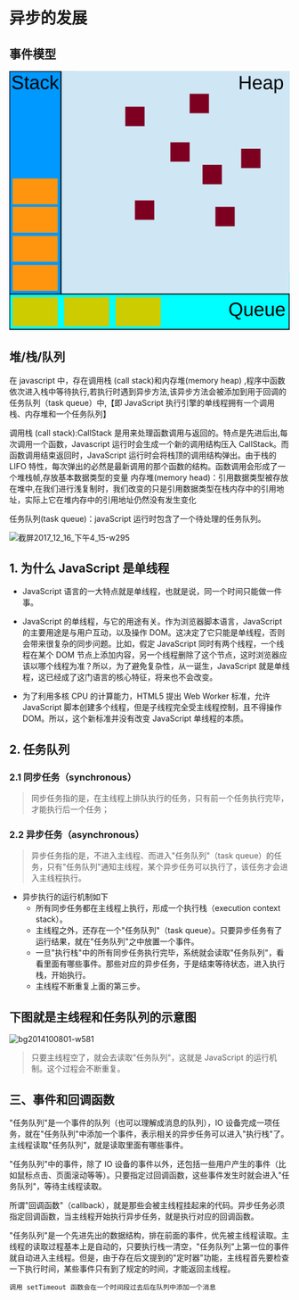 # 异步的发展

## 事件模型

![event loop](../imgs/eventLoop.svg)

## 堆/栈/队列

在 javascript 中，存在调用栈 (call stack)和内存堆(memory heap) ,程序中函数依次进入栈中等待执行,若执行时遇到异步方法,该异步方法会被添加到用于回调的任务队列（task queue）中,【即 JavaScript 执行引擎的单线程拥有一个调用栈、内存堆和一个任务队列】

调用栈 (call stack):CallStack 是用来处理函数调用与返回的。特点是先进后出,每次调用一个函数，Javascript 运行时会生成一个新的调用结构压入 CallStack。而函数调用结束返回时，JavaScript 运行时会将栈顶的调用结构弹出。由于栈的 LIFO 特性，每次弹出的必然是最新调用的那个函数的结构。函数调用会形成了一个堆栈帧,存放基本数据类型的变量
内存堆(memory head)：引用数据类型被存放在堆中,在我们进行浅复制时，我们改变的只是引用数据类型在栈内存中的引用地址，实际上它在堆内存中的引用地址仍然没有发生变化

任务队列(task queue)：javaScript 运行时包含了一个待处理的任务队列。

![截屏2017_12_16_下午4_15-w295](media/15134120914442/%E6%88%AA%E5%B1%8F2017_12_16_%E4%B8%8B%E5%8D%884_15.png)

## 1. 为什么 JavaScript 是单线程

-   JavaScript 语言的一大特点就是单线程，也就是说，同一个时间只能做一件事。
-   JavaScript 的单线程，与它的用途有关。作为浏览器脚本语言，JavaScript 的主要用途是与用户互动，以及操作 DOM。这决定了它只能是单线程，否则会带来很复杂的同步问题。比如，假定 JavaScript 同时有两个线程，一个线程在某个 DOM 节点上添加内容，另一个线程删除了这个节点，这时浏览器应该以哪个线程为准？所以，为了避免复杂性，从一诞生，JavaScript 就是单线程，这已经成了这门语言的核心特征，将来也不会改变。

-   为了利用多核 CPU 的计算能力，HTML5 提出 Web Worker 标准，允许 JavaScript 脚本创建多个线程，但是子线程完全受主线程控制，且不得操作 DOM。所以，这个新标准并没有改变 JavaScript 单线程的本质。

## 2. 任务队列

### 2.1 同步任务（synchronous）

> 同步任务指的是，在主线程上排队执行的任务，只有前一个任务执行完毕，才能执行后一个任务；

### 2.2 异步任务（asynchronous）

> 异步任务指的是，不进入主线程、而进入"任务队列"（task queue）的任务，只有"任务队列"通知主线程，某个异步任务可以执行了，该任务才会进入主线程执行。

-   异步执行的运行机制如下
    -   所有同步任务都在主线程上执行，形成一个执行栈（execution context stack）。
    -   主线程之外，还存在一个"任务队列"（task queue）。只要异步任务有了运行结果，就在"任务队列"之中放置一个事件。
    -   一旦"执行栈"中的所有同步任务执行完毕，系统就会读取"任务队列"，看看里面有哪些事件。那些对应的异步任务，于是结束等待状态，进入执行栈，开始执行。
    -   主线程不断重复上面的第三步。

## 下图就是主线程和任务队列的示意图

![bg2014100801-w581](media/15134120914442/bg2014100801.jpg)

> 只要主线程空了，就会去读取"任务队列"，这就是 JavaScript 的运行机制。这个过程会不断重复。

## 三、事件和回调函数

"任务队列"是一个事件的队列（也可以理解成消息的队列），IO 设备完成一项任务，就在"任务队列"中添加一个事件，表示相关的异步任务可以进入"执行栈"了。主线程读取"任务队列"，就是读取里面有哪些事件。

"任务队列"中的事件，除了 IO 设备的事件以外，还包括一些用户产生的事件（比如鼠标点击、页面滚动等等）。只要指定过回调函数，这些事件发生时就会进入"任务队列"，等待主线程读取。

所谓"回调函数"（callback），就是那些会被主线程挂起来的代码。异步任务必须指定回调函数，当主线程开始执行异步任务，就是执行对应的回调函数。

"任务队列"是一个先进先出的数据结构，排在前面的事件，优先被主线程读取。主线程的读取过程基本上是自动的，只要执行栈一清空，"任务队列"上第一位的事件就自动进入主线程。但是，由于存在后文提到的"定时器"功能，主线程首先要检查一下执行时间，某些事件只有到了规定的时间，才能返回主线程。

`调用 setTimeout 函数会在一个时间段过去后在队列中添加一个消息`
